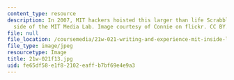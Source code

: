 ```yaml
---
content_type: resource
description: In 2007, MIT hackers hoisted this larger than life Scrabble game to the
  side of the MIT Media Lab. Image courtesy of Connie on flickr. CC BY.
file: null
file_location: /coursemedia/21w-021-writing-and-experience-mit-inside-live-fall-2013/fe65df58e1f82102eaffb7bf69e4e9a3_21w-021f13.jpg
file_type: image/jpeg
resourcetype: Image
title: 21w-021f13.jpg
uid: fe65df58-e1f8-2102-eaff-b7bf69e4e9a3
---
```

